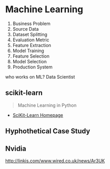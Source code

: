 # Machine Learning

1. Business Problem
2. Source Data
3. Dataset Splitting
4. Evaluation Metric
5. Feature Extraction
6. Model Training
7. Feature Selection
8. Model Selection
9. Production System

who works on ML? Data Scientist

## scikit-learn

> Machine Learning in Python

- [SciKit-Learn Homepage](http://scikit-learn.org/stable/)

## Hyphothetical Case Study

## Nvidia

http://linkis.com/www.wired.co.uk/news/Ar3UK